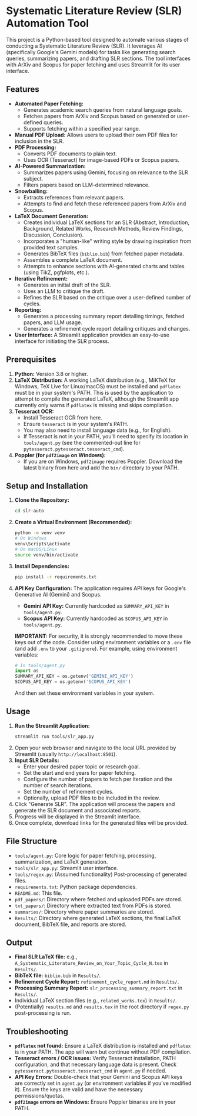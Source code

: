 # Systematic Literature Review (SLR) Automation Tool

This project is a Python-based tool designed to automate various stages of conducting a Systematic Literature Review (SLR). It leverages AI (specifically Google's Gemini models) for tasks like generating search queries, summarizing papers, and drafting SLR sections. The tool interfaces with ArXiv and Scopus for paper fetching and uses Streamlit for its user interface.

## Features

- **Automated Paper Fetching:**
    - Generates academic search queries from natural language goals.
    - Fetches papers from ArXiv and Scopus based on generated or user-defined queries.
    - Supports fetching within a specified year range.
- **Manual PDF Upload:** Allows users to upload their own PDF files for inclusion in the SLR.
- **PDF Processing:**
    - Converts PDF documents to plain text.
    - Uses OCR (Tesseract) for image-based PDFs or Scopus papers.
- **AI-Powered Summarization:**
    - Summarizes papers using Gemini, focusing on relevance to the SLR subject.
    - Filters papers based on LLM-determined relevance.
- **Snowballing:**
    - Extracts references from relevant papers.
    - Attempts to find and fetch these referenced papers from ArXiv and Scopus.
- **LaTeX Document Generation:**
    - Creates individual LaTeX sections for an SLR (Abstract, Introduction, Background, Related Works, Research Methods, Review Findings, Discussion, Conclusion).
    - Incorporates a "human-like" writing style by drawing inspiration from provided text samples.
    - Generates BibTeX files (`biblio.bib`) from fetched paper metadata.
    - Assembles a complete LaTeX document.
    - Attempts to enhance sections with AI-generated charts and tables (using TikZ, pgfplots, etc.).
- **Iterative Refinement:**
    - Generates an initial draft of the SLR.
    - Uses an LLM to critique the draft.
    - Refines the SLR based on the critique over a user-defined number of cycles.
- **Reporting:**
    - Generates a processing summary report detailing timings, fetched papers, and LLM usage.
    - Generates a refinement cycle report detailing critiques and changes.
- **User Interface:** A Streamlit application provides an easy-to-use interface for initiating the SLR process.

## Prerequisites

1.  **Python:** Version 3.8 or higher.
2.  **LaTeX Distribution:** A working LaTeX distribution (e.g., MiKTeX for Windows, TeX Live for Linux/macOS) must be installed and `pdflatex` must be in your system's PATH. This is used by the application to attempt to compile the generated LaTeX, although the Streamlit app currently only warns if `pdflatex` is missing and skips compilation.
3.  **Tesseract OCR:**
    -   Install Tesseract OCR from here.
    -   Ensure `tesseract` is in your system's PATH.
    -   You may also need to install language data (e.g., for English).
    -   If Tesseract is not in your PATH, you'll need to specify its location in `tools/agent.py` (see the commented-out line for `pytesseract.pytesseract.tesseract_cmd`).
4.  **Poppler (for `pdf2image` on Windows):**
    -   If you are on Windows, `pdf2image` requires Poppler. Download the latest binary from here and add the `bin/` directory to your PATH.

## Setup and Installation

1.  **Clone the Repository:**
    ```bash
    cd slr-auto
    ```

2.  **Create a Virtual Environment (Recommended):**
    ```bash
    python -m venv venv
    # On Windows
    venv\Scripts\activate
    # On macOS/Linux
    source venv/bin/activate
    ```

3.  **Install Dependencies:**
    ```bash
    pip install -r requirements.txt
    ```

4.  **API Key Configuration:**
    The application requires API keys for Google's Generative AI (Gemini) and Scopus.
    -   **Gemini API Key:** Currently hardcoded as `SUMMARY_API_KEY` in `tools/agent.py`.
    -   **Scopus API Key:** Currently hardcoded as `SCOPUS_API_KEY` in `tools/agent.py`.

    **IMPORTANT:** For security, it is strongly recommended to move these keys out of the code. Consider using environment variables or a `.env` file (and add `.env` to your `.gitignore`).
    For example, using environment variables:
    ```python
    # In tools/agent.py
    import os
    SUMMARY_API_KEY = os.getenv('GEMINI_API_KEY')
    SCOPUS_API_KEY = os.getenv('SCOPUS_API_KEY')
    ```
    And then set these environment variables in your system.

## Usage

1.  **Run the Streamlit Application:**
    ```bash
    streamlit run tools/slr_app.py
    ```
2.  Open your web browser and navigate to the local URL provided by Streamlit (usually `http://localhost:8501`).
3.  **Input SLR Details:**
    -   Enter your desired paper topic or research goal.
    -   Set the start and end years for paper fetching.
    -   Configure the number of papers to fetch per iteration and the number of search iterations.
    -   Set the number of refinement cycles.
    -   Optionally, upload PDF files to be included in the review.
4.  Click "Generate SLR". The application will process the papers and generate the SLR document and associated reports.
5.  Progress will be displayed in the Streamlit interface.
6.  Once complete, download links for the generated files will be provided.

## File Structure

-   `tools/agent.py`: Core logic for paper fetching, processing, summarization, and LaTeX generation.
-   `tools/slr_app.py`: Streamlit user interface.
-   `tools/regex.py`: (Assumed functionality) Post-processing of generated files.
-   `requirements.txt`: Python package dependencies.
-   `README.md`: This file.
-   `pdf_papers/`: Directory where fetched and uploaded PDFs are stored.
-   `txt_papers/`: Directory where extracted text from PDFs is stored.
-   `summaries/`: Directory where paper summaries are stored.
-   `Results/`: Directory where generated LaTeX sections, the final LaTeX document, BibTeX file, and reports are stored.

## Output

-   **Final SLR LaTeX file:** e.g., `A_Systematic_Literature_Review_on_Your_Topic_Cycle_N.tex` in `Results/`.
-   **BibTeX file:** `biblio.bib` in `Results/`.
-   **Refinement Cycle Report:** `refinement_cycle_report.md` in `Results/`.
-   **Processing Summary Report:** `slr_processing_summary_report.txt` in `Results/`.
-   Individual LaTeX section files (e.g., `related_works.tex`) in `Results/`.
-   (Potentially) `results.md` and `results.tex` in the root directory if `regex.py` post-processing is run.

## Troubleshooting

-   **`pdflatex` not found:** Ensure a LaTeX distribution is installed and `pdflatex` is in your PATH. The app will warn but continue without PDF compilation.
-   **Tesseract errors / OCR issues:** Verify Tesseract installation, PATH configuration, and that necessary language data is present. Check `pytesseract.pytesseract.tesseract_cmd` in `agent.py` if needed.
-   **API Key Errors:** Double-check that your Gemini and Scopus API keys are correctly set in `agent.py` (or environment variables if you've modified it). Ensure the keys are valid and have the necessary permissions/quotas.
-   **`pdf2image` errors on Windows:** Ensure Poppler binaries are in your PATH.
